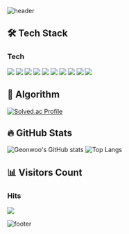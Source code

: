 <!-- Header -->
![header](https://capsule-render.vercel.app/api?type=wave&color=auto&text=Geonwoo%20Kim&fontSize=40&fontAlignY=40)

## 🛠 Tech Stack
<h3>Tech</h3>
<img src="https://img.shields.io/badge/C++-00599C?style=flat-square&logo=Cplusplus&logoColor=white"/>
<img src="https://img.shields.io/badge/C%23-239120?style=flat-square&logo=Csharp&logoColor=white"/>
<img src="https://img.shields.io/badge/Java-007396?style=flat-square&logo=Java&logoColor=white"/>
<img src="https://img.shields.io/badge/Python-3776AB?style=flat-square&logo=Python&logoColor=white"/>
<img src="https://img.shields.io/badge/Spring-6DB33F?style=flat-square&logo=Spring&logoColor=white"/>
<img src="https://img.shields.io/badge/Flask-000000?style=flat-square&logo=Flask&logoColor=white"/>
<img src="https://img.shields.io/badge/DotNet-512BD4?style=flat-square&logo=.NET&logoColor=white"/>
<img src="https://img.shields.io/badge/MySQL-4479A1?style=flat-square&logo=MySQL&logoColor=white"/>
<img src="https://img.shields.io/badge/PostgreSQL-336791?style=flat-square&logo=PostgreSQL&logoColor=white"/>
<img src="https://img.shields.io/badge/AWS-232F3E?style=flat-square&logo=AmazonAWS&logoColor=white"/>

## 🎯 Algorithm
[![Solved.ac Profile](http://mazassumnida.wtf/api/generate_badge?boj=kysub99)](https://solved.ac/kysub99)

## 🔥 GitHub Stats
![Geonwoo's GitHub stats](https://github-readme-stats.vercel.app/api?username=kysub99&show_icons=true&theme=radical)
![Top Langs](https://github-readme-stats.vercel.app/api/top-langs/?username=kysub99&layout=compact&theme=radical)

## 📊 Visitors Count
<h3>Hits</h3>
<a href="https://hits.seeyoufarm.com"><img src="https://hits.seeyoufarm.com/api/count/incr/badge.svg?url=https%3A%2F%2Fgithub.com%2Fkysub99&count_bg=%2379C83D&title_bg=%23555555&icon=&icon_color=%23E7E7E7&title=hits&edge_flat=false"/></a>

<!-- Footer -->
![footer](https://capsule-render.vercel.app/api?type=wave&color=auto&section=footer)
